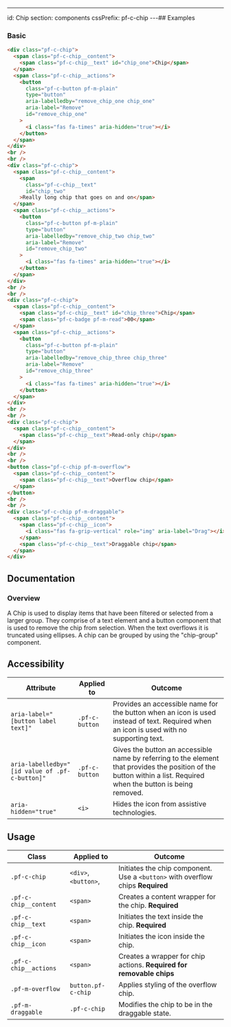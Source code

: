 ---
id: Chip
section: components
cssPrefix: pf-c-chip
---## Examples

### Basic

```html
<div class="pf-c-chip">
  <span class="pf-c-chip__content">
    <span class="pf-c-chip__text" id="chip_one">Chip</span>
  </span>
  <span class="pf-c-chip__actions">
    <button
      class="pf-c-button pf-m-plain"
      type="button"
      aria-labelledby="remove_chip_one chip_one"
      aria-label="Remove"
      id="remove_chip_one"
    >
      <i class="fas fa-times" aria-hidden="true"></i>
    </button>
  </span>
</div>
<br />
<br />
<div class="pf-c-chip">
  <span class="pf-c-chip__content">
    <span
      class="pf-c-chip__text"
      id="chip_two"
    >Really long chip that goes on and on</span>
  </span>
  <span class="pf-c-chip__actions">
    <button
      class="pf-c-button pf-m-plain"
      type="button"
      aria-labelledby="remove_chip_two chip_two"
      aria-label="Remove"
      id="remove_chip_two"
    >
      <i class="fas fa-times" aria-hidden="true"></i>
    </button>
  </span>
</div>
<br />
<br />
<div class="pf-c-chip">
  <span class="pf-c-chip__content">
    <span class="pf-c-chip__text" id="chip_three">Chip</span>
    <span class="pf-c-badge pf-m-read">00</span>
  </span>
  <span class="pf-c-chip__actions">
    <button
      class="pf-c-button pf-m-plain"
      type="button"
      aria-labelledby="remove_chip_three chip_three"
      aria-label="Remove"
      id="remove_chip_three"
    >
      <i class="fas fa-times" aria-hidden="true"></i>
    </button>
  </span>
</div>
<br />
<br />
<div class="pf-c-chip">
  <span class="pf-c-chip__content">
    <span class="pf-c-chip__text">Read-only chip</span>
  </span>
</div>
<br />
<br />
<button class="pf-c-chip pf-m-overflow">
  <span class="pf-c-chip__content">
    <span class="pf-c-chip__text">Overflow chip</span>
  </span>
</button>
<br />
<br />
<div class="pf-c-chip pf-m-draggable">
  <span class="pf-c-chip__content">
    <span class="pf-c-chip__icon">
      <i class="fas fa-grip-vertical" role="img" aria-label="Drag"></i>
    </span>
    <span class="pf-c-chip__text">Draggable chip</span>
  </span>
</div>

```

## Documentation

### Overview

A Chip is used to display items that have been filtered or selected from a larger group. They comprise of a text element and a button component that is used to remove the chip from selection. When the text overflows it is truncated using ellipses. A chip can be grouped by using the "chip-group" component.

## Accessibility

| Attribute | Applied to | Outcome |
| -- | -- | -- |
| `aria-label="[button label text]"` | `.pf-c-button` |  Provides an accessible name for the button when an icon is used instead of text. Required when an icon is used with no supporting text. |
| `aria-labelledby="[id value of .pf-c-button]"` | `.pf-c-button` | Gives the button an accessible name by referring to the element that provides the position of the button within a list. Required when the button is being removed. |
| `aria-hidden="true"` | `<i>` |  Hides the icon from assistive technologies. |

## Usage

| Class | Applied to | Outcome |
| -- | -- | -- |
| `.pf-c-chip` | `<div>`, `<button>`, | Initiates the chip component. Use a `<button>` with overflow chips **Required** |
| `.pf-c-chip__content` | `<span>` | Creates a content wrapper for the chip. **Required** |
| `.pf-c-chip__text` | `<span>` | Initiates the text inside the chip. **Required** |
| `.pf-c-chip__icon` | `<span>` | Initiates the icon inside the chip. |
| `.pf-c-chip__actions` | `<span>` | Creates a wrapper for chip actions. **Required for removable chips** |
| `.pf-m-overflow` | `button.pf-c-chip` | Applies styling of the overflow chip. |
| `.pf-m-draggable` | `.pf-c-chip` | Modifies the chip to be in the draggable state. |
